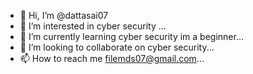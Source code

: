 - 👋 Hi, I’m @dattasai07
- 👀 I’m interested in cyber security ...
- 🌱 I’m currently learning cyber security im a beginner...
- 💞️ I’m looking to collaborate on cyber security...
- 📫 How to reach me  filemds07@gmail.com...


<!---
dattasai07/dattasai07 is a ✨ special ✨ repository because its `README.md` (this file) appears on your GitHub profile.
You can click the Preview link to take a look at your changes.
--->
